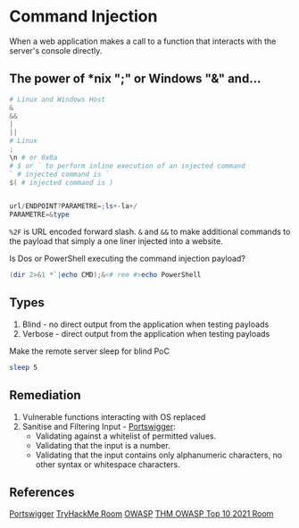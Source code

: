 # Command Injection

When a web application makes a call to a function that interacts with the server's console directly.

## The power of \*nix ";" or Windows "&" and...

```powershell
# Linux and Windows Host
&
&&
| 
||
# Linux
;
\n # or 0x0a
# $ or ` to perform inline execution of an injected command
` # injected command is `
$( # injected command is )


url/ENDPOINT?PARAMETRE=;ls+-la+/ 
PARAMETRE=&type  
```

`%2F` is URL encoded forward slash. `&` and `&&` to make additional commands to the payload that simply a one liner injected into a website.  

Is Dos or PowerShell executing the command injection payload?
```powershell
(dir 2>&1 *`|echo CMD);&<# rem #>echo PowerShell
```

## Types 

1. Blind - no direct output from the application when testing payloads
2. Verbose - direct output from the application when testing payloads

Make the remote server sleep for blind PoC  
```bash
sleep 5
```

## Remediation 

1. Vulnerable functions interacting with OS replaced
2. Sanitise and Filtering Input - [Portswigger](https://portswigger.net/web-security/os-command-injection):
	- Validating against a whitelist of permitted values.
	- Validating that the input is a number.
	- Validating that the input contains only alphanumeric characters, no other syntax or whitespace characters.

## References

[Portswigger](https://portswigger.net/web-security/os-command-injection)
[TryHackMe Room](https://tryhackme.com/room/oscommandinjection)
[OWASP](https://owasp.org/www-community/attacks/Command_Injection)
[THM OWASP Top 10 2021 Room](https://tryhackme.com/room/owasptop102021)